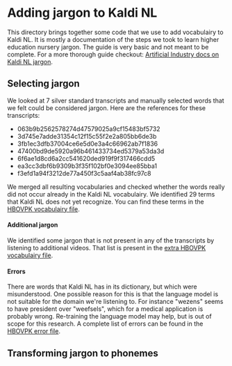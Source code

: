 Adding jargon to Kaldi NL
=========================

This directory brings together some code that we use to add vocabulairy to Kaldi NL.
It is mostly a documentation of the steps we took to learn higher education nursery jargon.
The guide is very basic and not meant to be complete.
For a more thorough guide checkout: [Artificial Industry docs on Kaldi NL jargon](https://docs.google.com/document/d/1Zq6pZnFX2T5f17zRYALYcP0P1KJ3jBJHgD9AIEaM848/edit#heading=h.oc4yz21n922g).


Selecting jargon
----------------

We looked at 7 silver standard transcripts and manually selected words that we felt could be considered jargon.
Here are the references for these transcripts:

* 063b9b2562578274d47579025a9cf15483bf5732
* 3d745e7adde31354c12f15c55f2e2a805bb6de3b
* 3fb1ec3dfb37004ce6e5d0e3a4c66962ab7f1836
* 47400bd9de5920a96b461433734ed5379a53da3d
* 6f6ae1d8cd6a2cc541620ded919f9f317466cdd5
* ea3cc3dbf6b9309b3f35f102bf0e3094ee85bba1
* f3efd1a94f3212de77a450f3c5aaf4ab38fc97c8

We merged all resulting vocabularies 
and checked whether the words really did not occur already in the Kaldi NL vocabulairy.
We identified 29 terms that Kaldi NL does not yet recognize.
You can find these terms in the [HBOVPK vocabulairy file](vocabularies/hbovpk/vocabulairy.txt).

#### Additional jargon

We identified some jargon that is not present in any of the transcripts by listening to additional videos.
That list is present in the [extra HBOVPK vocabulairy file](vocabularies/hbovpk/vocabulairy-extra.txt).


#### Errors

There are words that Kaldi NL has in its dictionary, but which were misunderstood.
One possible reason for this is that the language model is not suitable for the domain we're listening to.
For instance "wezens" seems to have president over "weefsels", which for a medical application is probably wrong.
Re-training the language model may help, but is out of scope for this research.
A complete list of errors can be found in the [HBOVPK error file](vocabularies/hbovpk/vocabulairy-errors.txt).


Transforming jargon to phonemes
-------------------------------


